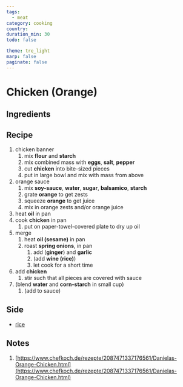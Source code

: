 ```yaml
---
tags:
  - meat
category: cooking
country:
duration_min: 30
todo: false

theme: tre_light
marp: false
paginate: false
---
```


# Chicken (Orange)

## Ingredients

## Recipe
1. chicken banner
    1. mix **flour** and **starch**
    1. mix combined mass with **eggs**, **salt**, **pepper**
    1. cut **chicken** into bite-sized pieces
    1. put in large bowl and mix with mass from above
1. orange sauce
    1. mix **soy-sauce**, **water**, **sugar**, **balsamico**, **starch**
    1. grate **orange** to get zests
    1. squeeze **orange** to get juice
    1. mix in orange zests and/or orange juice
1. heat **oil** in pan
1. cook **chicken** in pan
    1. put on paper-towel-covered plate to dry up oil
1. merge
    1. heat **oil (sesame)** in pan
    1. roast **spring onions**, in pan
        1. add (**ginger**) and **garlic**
        1. (add **wine (rice)**)
        1. let cook for a short time
1. add **chicken**
    1. stir such that all pieces are covered with sauce
1. (blend **water** and **corn-starch** in small cup)
    1. (add to sauce)

## Side
* [rice](./Rice.md)

## Notes
1. [https://www.chefkoch.de/rezepte/2087471337176561/Danielas-Orange-Chicken.html](https://www.chefkoch.de/rezepte/2087471337176561/Danielas-Orange-Chicken.html)


